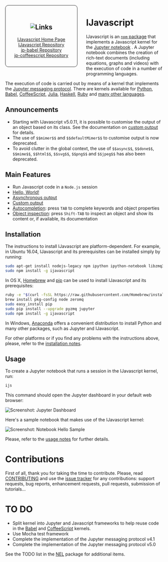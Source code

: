 <nav style="float: left;
            padding: 2em;
            margin: 0 2em 2em 0;
            border: 1px solid;
            border-radius: 10px;
            text-align: center;">
<h1><img alt="Links" src="images/logo-128x128.png"></h1>
<a href="http://n-riesco.github.io/ijavascript">IJavascript Home Page</a><br>
<a href="http://github.com/n-riesco/ijavascript">IJavascript Repository</a><br>
<a href="http://github.com/n-riesco/jp-babel">jp-babel Repository</a><br>
<a href="http://github.com/n-riesco/jp-coffeescript">jp-coffeescript Repository</a><br>
</nav>

# IJavascript

IJavascript is an [`npm` package](https://www.npmjs.com/) that implements a
Javascript kernel for the [Jupyter notebook](http://jupyter.org/) . A Jupyter
notebook combines the creation of rich-text documents (including equations,
graphs and videos) with the execution of code in a number of programming
languages.

The execution of code is carried out by means of a kernel that implements the
[Jupyter messaging
protocol](http://jupyter-client.readthedocs.io/en/latest/messaging.html).
There are kernels available for
[Python](http://ipython.readthedocs.io/en/stable/install/kernel_install.html),
[Babel](https://github.com/n-riesco/jp-babel),
[CoffeeScript](https://github.com/n-riesco/jp-coffeescript),
[Julia](https://github.com/JuliaLang/IJulia.jl),
[Haskell](https://github.com/gibiansky/IHaskell),
[Ruby](https://github.com/minad/iruby) and [many other
languages](https://github.com/ipython/ipython/wiki/IPython-kernels-for-other-languages).

<div style="clear: both;" />

## Announcements

- Starting with IJavascript v5.0.11, it is possible to customise the output of
  an object based on its class. See the documentation on [custom
  output](http://n-riesco.github.io/ijavascript/doc/custom.ipynb.html) for
  details.
- The use of `$$mimer$$` and `$$defaultMimer$$` to customise output is now
  deprecated.
- To avoid clutter in the global context, the use of `$$async$$`, `$$done$$`,
  `$$mime$$`, `$$html$$`, `$$svg$$`, `$$png$$` and `$$jpeg$$` has also been
  deprecated.

## Main Features

- Run Javascript code in a `Node.js` session
- [Hello, World!](http://n-riesco.github.io/ijavascript/doc/hello.ipynb.html)
- [Asynchronous
  output](http://n-riesco.github.io/ijavascript/doc/async.ipynb.html)
- [Custom output](http://n-riesco.github.io/ijavascript/doc/custom.ipynb.html)
- [Autocompletion](http://n-riesco.github.io/ijavascript/doc/complete.md.html):
  press `TAB` to complete keywords and object properties
- [Object
  inspection](http://n-riesco.github.io/ijavascript/doc/inspect.md.html): press
  `Shift-TAB` to inspect an object and show its content or, if available, its
  documentation

## Installation

The instructions to install IJavascript are platform-dependent. For example, in
Ubuntu 16.04, IJavascript and its prerequisites can be installed simply by
running:

```sh
sudo apt-get install nodejs-legacy npm ipython ipython-notebook libzmq3-dev
sudo npm install -g ijavascript
```

In OS X, [Homebrew](http://brew.sh/) and [pip]() can be used to install
IJavascript and its prerequisites:

```sh
ruby -e "$(curl -fsSL https://raw.githubusercontent.com/Homebrew/install/master/install)"
brew install pkg-config node zeromq
sudo easy_install pip
sudo pip install --upgrade pyzmq jupyter
sudo npm install -g ijavascript
```

In Windows, [Anaconda](http://continuum.io/downloads) offers a convenient
distribution to install Python and many other packages, such as Jupyter and
IJavascript.

For other platforms or if you find any problems with the instructions above,
please, refer to the [installation
notes](http://n-riesco.github.io/ijavascript/doc/install.md.html).

## Usage

To create a Jupyter notebook that runs a session in the IJavascript kernel,
run:

```sh
ijs
```

This command should open the Jupyter dashboard in your default web browser:

![Screenshot: Jupyter Dashboard](images/screenshot-dashboard-home.png)

Here's a sample notebook that makes use of the IJavascript kernel:

![Screenshot: Notebook Hello Sample](images/screenshot-notebook-hello.png)

Please, refer to the [usage
notes](http://n-riesco.github.io/ijavascript/doc/usage.md.html) for further
details.

# Contributions

First of all, thank you for taking the time to contribute. Please, read
[CONTRIBUTING](http://n-riesco.github.io/ijavascript/contributing.html) and use
the [issue tracker](https://github.com/n-riesco/ijavascript/issues) for any
contributions: support requests, bug reports, enhancement requests, pull
requests, submission of tutorials...

# TO DO

- Split kernel into Jupyter and Javascript frameworks to help reuse code in the
  [Babel](https://github.com/n-riesco/jp-babel) and
  [CoffeeScript](https://github.com/n-riesco/jp-coffeescript) kernels.
- Use Mocha test framework
- Complete the implementation of the Jupyter messaging protocol v4.1
- Complete the implementation of the Jupyter messaging protocol v5.0

See the TODO list in the [NEL](https://github.com/n-riesco/nel) package for
additional items.
